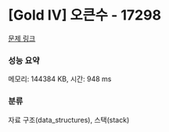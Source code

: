 # [Gold IV] 오큰수 - 17298 

[문제 링크](https://www.acmicpc.net/problem/17298) 

### 성능 요약

메모리: 144384 KB, 시간: 948 ms

### 분류

자료 구조(data_structures), 스택(stack)

